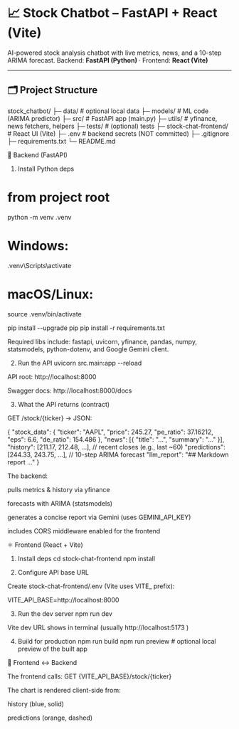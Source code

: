# 📈 Stock Chatbot – FastAPI + React (Vite)
AI-powered stock analysis chatbot with live metrics, news, and a 10-step ARIMA forecast.
Backend: **FastAPI (Python)** · Frontend: **React (Vite)**

---

## 🗂 Project Structure
stock_chatbot/
├─ data/ # optional local data
├─ models/ # ML code (ARIMA predictor)
├─ src/ # FastAPI app (main.py)
├─ utils/ # yfinance, news fetchers, helpers
├─ tests/ # (optional) tests
├─ stock-chat-frontend/ # React UI (Vite)
├─ .env # backend secrets (NOT committed)
├─ .gitignore
├─ requirements.txt
└─ README.md

🐍 Backend (FastAPI)
1) Install Python deps
# from project root
python -m venv .venv
# Windows:
.venv\Scripts\activate
# macOS/Linux:
source .venv/bin/activate

pip install --upgrade pip
pip install -r requirements.txt


Required libs include: fastapi, uvicorn, yfinance, pandas, numpy, statsmodels, python-dotenv, and Google Gemini client.

2) Run the API
uvicorn src.main:app --reload


API root: http://localhost:8000

Swagger docs: http://localhost:8000/docs

3) What the API returns (contract)

GET /stock/{ticker} → JSON:

{
  "stock_data": {
    "ticker": "AAPL",
    "price": 245.27,
    "pe_ratio": 37.16212,
    "eps": 6.6,
    "de_ratio": 154.486
  },
  "news": [{ "title": "...", "summary": "..." }],
  "history": [211.17, 212.48, ...],             // recent closes (e.g., last ~60)
  "predictions": [244.33, 243.75, ...],         // 10-step ARIMA forecast
  "llm_report": "## Markdown report ..."
}


The backend:

pulls metrics & history via yfinance

forecasts with ARIMA (statsmodels)

generates a concise report via Gemini (uses GEMINI_API_KEY)

includes CORS middleware enabled for the frontend

⚛️ Frontend (React + Vite)
1) Install deps
cd stock-chat-frontend
npm install

2) Configure API base URL

Create stock-chat-frontend/.env (Vite uses VITE_ prefix):

VITE_API_BASE=http://localhost:8000

3) Run the dev server
npm run dev


Vite dev URL shows in terminal (usually http://localhost:5173
)

4) Build for production
npm run build
npm run preview   # optional local preview of the built app

🔗 Frontend ↔ Backend

The frontend calls: GET {VITE_API_BASE}/stock/{ticker}

The chart is rendered client-side from:

history (blue, solid)

predictions (orange, dashed)